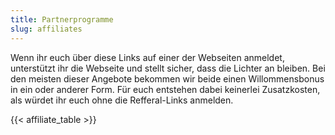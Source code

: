 ```yaml
---
title: Partnerprogramme
slug: affiliates
---
```


Wenn ihr euch über diese Links auf einer der Webseiten anmeldet,
unterstützt ihr die Webseite und stellt sicher, dass die Lichter an bleiben.
Bei den meisten dieser Angebote bekommen wir beide einen Willommensbonus in ein oder anderer Form.
Für euch entstehen dabei keinerlei Zusatzkosten, als würdet ihr euch ohne die Refferal-Links anmelden.

{{< affiliate_table >}}
